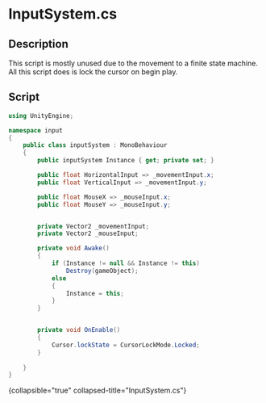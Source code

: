 # InputSystem.cs
<show-structure depth="2" />

## Description
This script is mostly unused due to the movement to a finite state machine.
All this script does is lock the cursor on begin play.
## Script

```C#
using UnityEngine;

namespace input
{
    public class inputSystem : MonoBehaviour
    {
        public inputSystem Instance { get; private set; }

        public float HorizontalInput => _movementInput.x;
        public float VerticalInput => _movementInput.y;

        public float MouseX => _mouseInput.x;
        public float MouseY => _mouseInput.y;


        private Vector2 _movementInput;
        private Vector2 _mouseInput;

        private void Awake()
        {
            if (Instance != null && Instance != this)
                Destroy(gameObject);
            else
            {
                Instance = this;
            }
        }


        private void OnEnable()
        {
            Cursor.lockState = CursorLockMode.Locked;
        }
        
    }
}
```
{collapsible="true" collapsed-title="InputSystem.cs"}